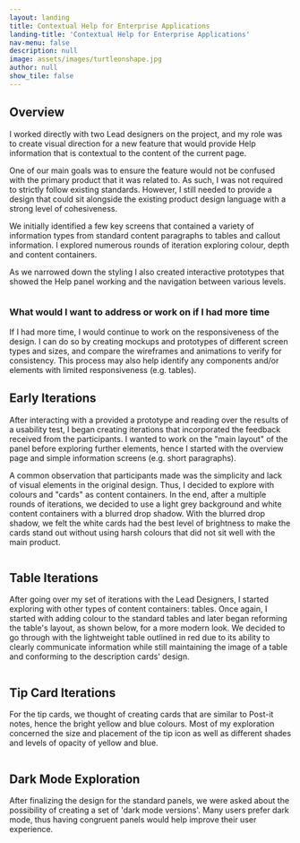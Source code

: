 ```yaml
---
layout: landing
title: Contextual Help for Enterprise Applications
landing-title: 'Contextual Help for Enterprise Applications'
nav-menu: false
description: null
image: assets/images/turtleonshape.jpg
author: null
show_tile: false
---
```


<!-- Main -->
<div id="main" class="alt">
	
<!-- One -->
<section id="one">
	<div class="inner">	

<h2>Overview</h2>
<p>I worked directly with two Lead designers on the project, and my role was to create visual direction for a new feature that would provide Help information that is contextual to the content of the current page.</p>
<p>One of our main goals was to ensure the feature would not be confused with the primary product that it was related to. As such, I was not required to strictly follow existing standards. However, I still needed to provide a design that could sit alongside the existing product design language with a strong level of cohesiveness.</p>
<p>We initially identified a few key screens that contained a variety of information types from standard content paragraphs to tables and callout information. I explored numerous rounds of iteration exploring colour, depth and content containers.</p>
<p>As we narrowed down the styling I also created interactive prototypes that showed the Help panel working and the navigation between various levels.</p>
<span class="image fit"><img src="{% link assets/images/screen mockups.png %}" alt="" /></span>

<h3>What would I want to address or work on if I had more time</h3>
<p>If I had more time, I would continue to work on the responsiveness of the design. I can do so by creating mockups and prototypes of different screen types and sizes, and compare the wireframes and animations to verify for consistency. This process may also help identify any components and/or elements with limited responsiveness (e.g. tables).</p>

<h2>Early Iterations</h2>
<p>After interacting with a provided a prototype and reading over the results of a usability test, I began creating iterations that incorporated the feedback received from the participants. I wanted to work on the "main layout" of the panel before exploring further elements, hence I started with the overview page and simple information screens (e.g. short paragraphs).</p>
<p>A common observation that participants made was the simplicity and lack of visual elements in the original design. Thus, I decided to explore with colours and "cards" as content containers. In the end, after a multiple rounds of iterations, we decided to use a light grey background and white content containers with a blurred drop shadow. With the blurred drop shadow, we felt the white cards had the best level of brightness to make the cards stand out without using harsh colours that did not sit well with the main product.</p>
<span class="image fit"><img src="{% link assets/images/early iterations.png %}" alt="" /></span>

<h2>Table Iterations</h2>
<p>After going over my set of iterations with the Lead Designers, I started exploring with other types of content containers: tables. Once again, I started with adding colour to the standard tables and later began reforming the table's layout, as shown below, for a more modern look. We decided to go through with the lightweight table outlined in red due to its ability to clearly communicate information while still maintaining the image of a table and conforming to the description cards' design.</p>
<span class="image fit"><img src="{% link assets/images/table iterations.png %}" alt="" /></span>
		
<h2>Tip Card Iterations</h2>
<p>For the tip cards, we thought of creating cards that are similar to Post-it notes, hence the bright yellow and blue colours. Most of my exploration concerned the size and placement of the tip icon as well as different shades and levels of opacity of yellow and blue.</p>
<span class="image fit"><img src="{% link assets/images/tips.png %}" alt="" /></span>

<h2>Dark Mode Exploration</h2>
<p>After finalizing the design for the standard panels, we were asked about the possibility of creating a set of 'dark mode versions'. Many users prefer dark mode, thus having congruent panels would help improve their user experience.</p>
<span class="image fit"><img src="{% link assets/images/dark mode.png %}" alt="" /></span>

</div>
</section>

</div>
